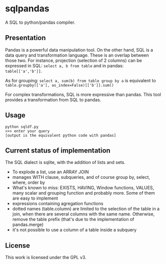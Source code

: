 
# sqlpandas


A SQL to python/pandas compiler.

Presentation
------------

Pandas is a powerful data manipulation tool. On the other hand, SQL is a data query and transformation language. These is an overlap between those two.
For instance, projection (selection of 2 columns) can be expressed in SQL:
```select a, b from table``` and in pandas: ```table[['a','b']]```.

As for grouping:
```select a, sum(b) from table group by a``` is equivalent to
```table.groupby(['a'], as_index=False)[['b']].sum()```

For complex transformations, SQL is more expressive than pandas. This tool provides a transformation from SQL to pandas.

Usage
-----
```
python sqldf.py
>>> enter your query
[output is the equivalent python code with pandas]
```

Current status of implementation
--------------------------------
The SQL dialect is sqlite, with the addition of lists and sets.
 * To explode a list, use an ARRAY JOIN
 * manages WITH clause, subqueries, and of course group by, select, where, order by
 * What's known to miss: EXISTS, HAVING, Window functions, VALUES, many scalar and grouping function and probably more. Some of them are easy to implement
 * expressions containing agregation functions
 * dotted names (table.column) are limited to the selection of the table in a join, when there are several columns with the same name. Otherwise, remove the table prefix (that's due to the implementation of pandas.merge)
 * it's not possible to use a column of a table inside a subquery

License
-------
This work is licensed under the GPL v3.
